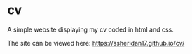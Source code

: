 # cv
A simple website displaying my cv coded in html and css. 

The site can be viewed here: https://ssheridan17.github.io/cv/
